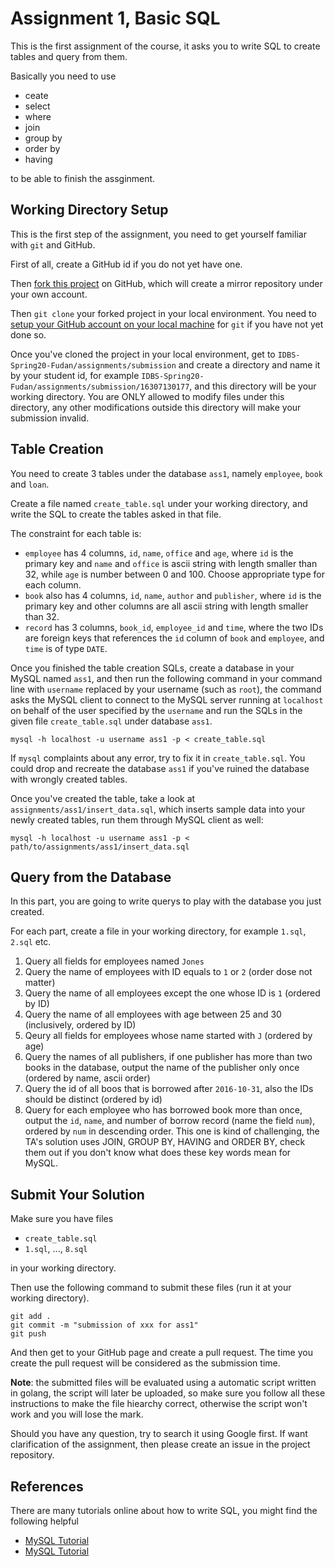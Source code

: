 # Assignment 1, Basic SQL

This is the first assignment of the course, it asks you to write SQL to create tables and query from them.

Basically you need to use

* ceate
* select
* where
* join
* group by
* order by
* having

to be able to finish the assginment.

## Working Directory Setup

This is the first step of the assignment, you need to get yourself familiar with `git` and GitHub.

First of all, create a GitHub id if you do not yet have one.

Then [fork this project](https://github.com/ichn-hu/IDBS-Spring20-Fudan) on GitHub, which will create a mirror repository under your own account.

Then `git clone` your forked project in your local environment. You need to [setup your GitHub account on your local machine](https://kbroman.org/github_tutorial/pages/first_time.html) for `git` if you have not yet done so.

Once you've cloned the project in your local environment, get to `IDBS-Spring20-Fudan/assignments/submission` and create a directory and name it by your student id, for example `IDBS-Spring20-Fudan/assignments/submission/16307130177`, and this directory will be your working directory. You are ONLY allowed to modify files under this directory, any other modifications outside this directory will make your submission invalid.

## Table Creation

You need to create 3 tables under the database `ass1`, namely `employee`, `book` and `loan`.

Create a file named `create_table.sql` under your working directory, and write the SQL to create the tables asked in that file.

The constraint for each table is:

* `employee` has 4 columns, `id`, `name`, `office` and `age`, where `id` is the primary key and `name` and `office` is ascii string with length smaller than 32, while `age` is number between 0 and 100. Choose appropriate type for each column.
* `book` also has 4 columns, `id`, `name`, `author` and `publisher`, where `id` is the primary key and other columns are all ascii string with length smaller than 32.
* `record` has 3 columns, `book_id`, `employee_id` and `time`, where the two IDs are foreign keys that references the `id` column of `book` and `employee`, and `time` is of type `DATE`.

Once you finished the table creation SQLs, create a database in your MySQL named `ass1`, and then run the following command in your command line with `username` replaced by your username (such as `root`), the command asks the MySQL client to connect to the MySQL server running at `localhost` on behalf of the user specified by the `username` and run the SQLs in the given file `create_table.sql` under database `ass1`.

```
mysql -h localhost -u username ass1 -p < create_table.sql
```

If `mysql` complaints about any error, try to fix it in `create_table.sql`. You could drop and recreate the database `ass1` if you've ruined the database with wrongly created tables.

Once you've created the table, take a look at `assignments/ass1/insert_data.sql`, which inserts sample data into your newly created tables, run them through MySQL client as well:

```
mysql -h localhost -u username ass1 -p < path/to/assignments/ass1/insert_data.sql
```

## Query from the Database

In this part, you are going to write querys to play with the database you just created.

For each part, create a file in your working directory, for example `1.sql`, `2.sql` etc.

1. Query all fields for employees named `Jones`
2. Query the name of employees with ID equals to `1` or `2` (order dose not matter)
3. Query the name of all employees except the one whose ID is `1` (ordered by ID)
4. Query the name of all employees with age between 25 and 30 (inclusively, ordered by ID)
5. Qeury all fields for employees whose name started with `J` (ordered by age)
6. Query the names of all publishers, if one publisher has more than two books in the database, output the name of the publisher only once (ordered by name, ascii order)
7. Query the id of all boos that is borrowed after `2016-10-31`, also the IDs should be distinct (ordered by id)
8. Query for each employee who has borrowed book more than once, output the `id`, `name`, and number of borrow record (name the field `num`), ordered by `num` in descending order. This one is kind of challenging, the TA's solution uses JOIN, GROUP BY, HAVING and ORDER BY, check them out if you don't know what does these key words mean for MySQL.

## Submit Your Solution

Make sure you have files

* `create_table.sql`
* `1.sql`, ..., `8.sql`

in your working directory.

Then use the following command to submit these files (run it at your working directory).

```
git add .
git commit -m "submission of xxx for ass1"
git push
```

And then get to your GitHub page and create a pull request. The time you create the pull request will be considered as the submission time.

**Note**: the submitted files will be evaluated using a automatic script written in golang, the script will later be uploaded, so make sure you follow all these instructions to make the file hiearchy correct, otherwise the script won't work and you will lose the mark.

Should you have any question, try to search it using Google first. If want clarification of the assignment, then please create an issue in the project repository.

## References

There are many tutorials online about how to write SQL, you might find the following helpful

* [MySQL Tutorial](https://www.mysqltutorial.org/)
* [MySQL Tutorial](https://www.tutorialspoint.com/mysql/index.htm)
